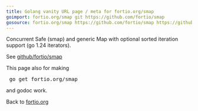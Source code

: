```yaml
---
title: Golang vanity URL page / meta for fortio.org/smap
goimport: fortio.org/smap git https://github.com/fortio/smap
gosource: fortio.org/smap https://github.com/fortio/smap https://github.com/fortio/smap/tree/main{/dir} https://github.com/fortio/smap/blob/main{/dir}/{file}#L{line}
---
```


Concurrent Safe (smap) and generic Map with optional sorted iteration support (go 1.24 iterators).

See [github/fortio/smap](https://github.com/fortio/smap#smap)

This page also for making
<pre>
 go get fortio.org/smap
</pre>
and godoc work.
<p>
Back to <a href="https://fortio.org/">fortio.org</a>

